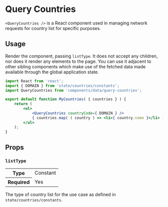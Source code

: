 Query Countries
====================

`<QueryCountries />` is a React component used in managing network requests for country list for specific purposes.

## Usage

Render the component, passing `listType`. It does not accept any children, nor does it render any elements to the page. You can use it adjacent to other sibling components which make use of the fetched data made available through the global application state.

```jsx
import React from 'react';
import { DOMAIN } from 'state/countries/constants'; 
import QueryCountries from 'components/data/query-countries';

export default function MyCountries( { countries } ) {
	return (
		<ul>
			<QueryCountries countryCode={ DOMAIN } />
			{ countries.map( ( country ) => <li>{ country.name }</li> ) }
		</ul>
	);
}
```

## Props

### `listType`

<table>
	<tr><th>Type</th><td>Constant</td></tr>
	<tr><th>Required</th><td>Yes</td></tr>
</table>

The type of country list for the use case as defined in `state/countries/constants`.
